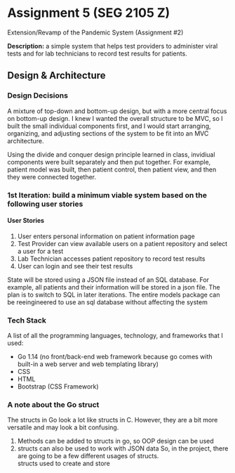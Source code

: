 # Assignment 5 (SEG 2105 Z)

Extension/Revamp of the Pandemic System (Assignment #2)  

**Description:** a simple system that helps test providers to administer viral tests and for lab technicians to record test results for patients.  


## Design & Architecture

### Design Decisions
A mixture of top-down and bottom-up design, but with a more central focus on bottom-up design.
I knew I wanted the overall structure to be MVC, so I built the small individual components first, and I would start arranging, organizing, and adjusting sections of the system to be fit into an MVC architecture.

Using the divide and conquer design principle learned in class, invidiual components were built separately and then put together. For example, patient model was built, then patient control, then patient view, and then they were connected together.


### 1st Iteration: build a minimum viable system based on the following user stories
#### User Stories
1. User enters personal information on patient information page
2. Test Provider can view available users on a patient repository and select a user for a test
3. Lab Technician accesses patient repository to record test results
4. User can login and see their test results

State will be stored using a JSON file instead of an SQL database. For example, all patients and their information
will be stored in a json file. The plan is to switch to SQL in later iterations. The entire models package can be reeingineered to use
an sql database without affecting the system


### Tech Stack
A list of all the programming languages, technology, and frameworks that I used:  
* Go 1.14 (no front/back-end web framework because go comes with built-in a web server and web templating library)
* CSS
* HTML
* Bootstrap (CSS Framework)

### A note about the Go struct
The structs in Go look a lot like structs in C. However, they are a bit more versatile and may look a bit confusing.
1. Methods can be added to structs in go, so OOP design can be used
2. structs can also be used to work with JSON data
So, in the project, there are going to be a few different usages of structs.  
structs used to create and store 